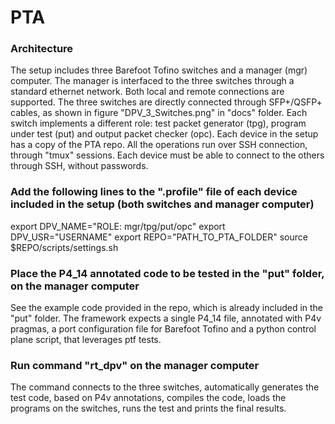 # PTA

### Architecture

The setup includes three Barefoot Tofino switches and a manager (mgr) computer.
The manager is interfaced to the three switches through a standard ethernet network. Both local and remote connections are supported.
The three switches are directly connected through SFP+/QSFP+ cables, as shown in figure "DPV_3_Switches.png" in "docs" folder.
Each switch implements a different role: test packet generator (tpg), program under test (put) and output packet checker (opc).
Each device in the setup has a copy of the PTA repo.
All the operations run over SSH connection, through "tmux" sessions.
Each device must be able to connect to the others through SSH, without passwords. 

### Add the following lines to the ".profile" file of each device included in the setup (both switches and manager computer)

export DPV_NAME="ROLE: mgr/tpg/put/opc"
export DPV_USR="USERNAME"
export REPO="PATH_TO_PTA_FOLDER"
source $REPO/scripts/settings.sh

### Place the P4_14 annotated code to be tested in the "put" folder, on the manager computer

See the example code provided in the repo, which is already included in the "put" folder.
The framework expects a single P4_14 file, annotated with P4v pragmas, a port configuration file for Barefoot Tofino and a python control plane script, that leverages ptf tests.

### Run command "rt_dpv" on the manager computer

The command connects to the three switches, automatically generates the test code, based on P4v annotations, compiles the code, loads the programs on the switches, runs the test and prints the final results.